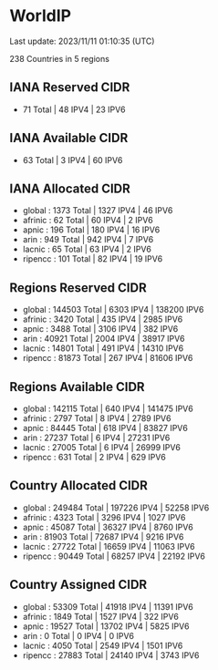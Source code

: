 # WorldIP

Last update: 2023/11/11 01:10:35 (UTC)

238 Countries in 5 regions

## IANA Reserved CIDR

- 71 Total | 48 IPV4 | 23 IPV6

## IANA Available CIDR

- 63 Total | 3 IPV4 | 60 IPV6

## IANA Allocated CIDR

- global : 1373 Total | 1327 IPV4 | 46 IPV6
- afrinic : 62 Total | 60 IPV4 | 2 IPV6
- apnic : 196 Total | 180 IPV4 | 16 IPV6
- arin : 949 Total | 942 IPV4 | 7 IPV6
- lacnic : 65 Total | 63 IPV4 | 2 IPV6
- ripencc : 101 Total | 82 IPV4 | 19 IPV6

## Regions Reserved CIDR

- global : 144503 Total | 6303 IPV4 | 138200 IPV6
- afrinic : 3420 Total | 435 IPV4 | 2985 IPV6
- apnic : 3488 Total | 3106 IPV4 | 382 IPV6
- arin : 40921 Total | 2004 IPV4 | 38917 IPV6
- lacnic : 14801 Total | 491 IPV4 | 14310 IPV6
- ripencc : 81873 Total | 267 IPV4 | 81606 IPV6

## Regions Available CIDR

- global : 142115 Total | 640 IPV4 | 141475 IPV6
- afrinic : 2797 Total | 8 IPV4 | 2789 IPV6
- apnic : 84445 Total | 618 IPV4 | 83827 IPV6
- arin : 27237 Total | 6 IPV4 | 27231 IPV6
- lacnic : 27005 Total | 6 IPV4 | 26999 IPV6
- ripencc : 631 Total | 2 IPV4 | 629 IPV6

## Country Allocated CIDR

- global : 249484 Total | 197226 IPV4 | 52258 IPV6
- afrinic : 4323 Total | 3296 IPV4 | 1027 IPV6
- apnic : 45087 Total | 36327 IPV4 | 8760 IPV6
- arin : 81903 Total | 72687 IPV4 | 9216 IPV6
- lacnic : 27722 Total | 16659 IPV4 | 11063 IPV6
- ripencc : 90449 Total | 68257 IPV4 | 22192 IPV6

## Country Assigned CIDR

- global : 53309 Total | 41918 IPV4 | 11391 IPV6
- afrinic : 1849 Total | 1527 IPV4 | 322 IPV6
- apnic : 19527 Total | 13702 IPV4 | 5825 IPV6
- arin : 0 Total | 0 IPV4 | 0 IPV6
- lacnic : 4050 Total | 2549 IPV4 | 1501 IPV6
- ripencc : 27883 Total | 24140 IPV4 | 3743 IPV6
